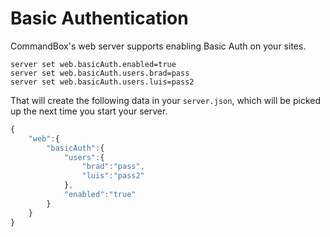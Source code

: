 # Basic Authentication

CommandBox's web server supports enabling Basic Auth on your sites.

```
server set web.basicAuth.enabled=true
server set web.basicAuth.users.brad=pass
server set web.basicAuth.users.luis=pass2
```

That will create the following data in your `server.json`, which will be picked up the next time you start your server.

```javascript
{
    "web":{
        "basicAuth":{
            "users":{
                "brad":"pass",
                "luis":"pass2"
            },
            "enabled":"true"
        }
    }
}
```
